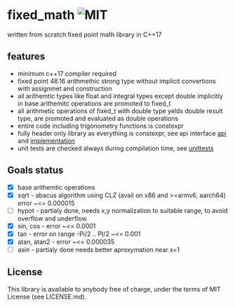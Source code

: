 # fixed_math ![MIT](https://img.shields.io/badge/license-MIT-blue.svg)

written from scratch fixed point math library in C++17

## features

* minimum c++17 compiler required
* fixed point 48.16 arithmethic strong type without implicit convertions with assignmet and construction
* all arithemtic types like float and integral types except double implicitly in base arithemitc operations are promoted to fixed_t
* all arithmetic operations of fixed_t with double type yelds double result type, are promoted and evaluated as double operations
* entire code including trigonometry functions is constexpr
* fully header only library as everything is constexpr, see api interface [api](https://github.com/arturbac/fixed_math/blob/master/fixed_lib/include/fixed_math.hpp) and [implementation](https://github.com/arturbac/fixed_math/blob/master/fixed_lib/include/fixedmath/math.h)
* unit tests are checked always during compilation time, see [unittests](https://github.com/arturbac/fixed_math/blob/master/fixed_lib/include/fixedmath/compile_time_unit_tests.h)

## Goals status

- [x] base arithemtic operations 
- [x] sqrt - abacus algorithm using CLZ (avail on x86 and >=armv6, aarch64)  error ~<= 0.000015
- [    ] hypot - partialy done, needs x,y normalization to suitable range, to avoid overflow and underflow
- [x] sin, cos - error ~<= 0.0001
- [x] tan - error on range -Pi/2 .. PI/2 ~<= 0.001
- [x] atan, atan2 - error  ~<= 0.000035
- [    ] asin - partialy done needs better aproxymation near x=1

## License

This library is available to anybody free of charge, under the terms of MIT License (see LICENSE.md).
